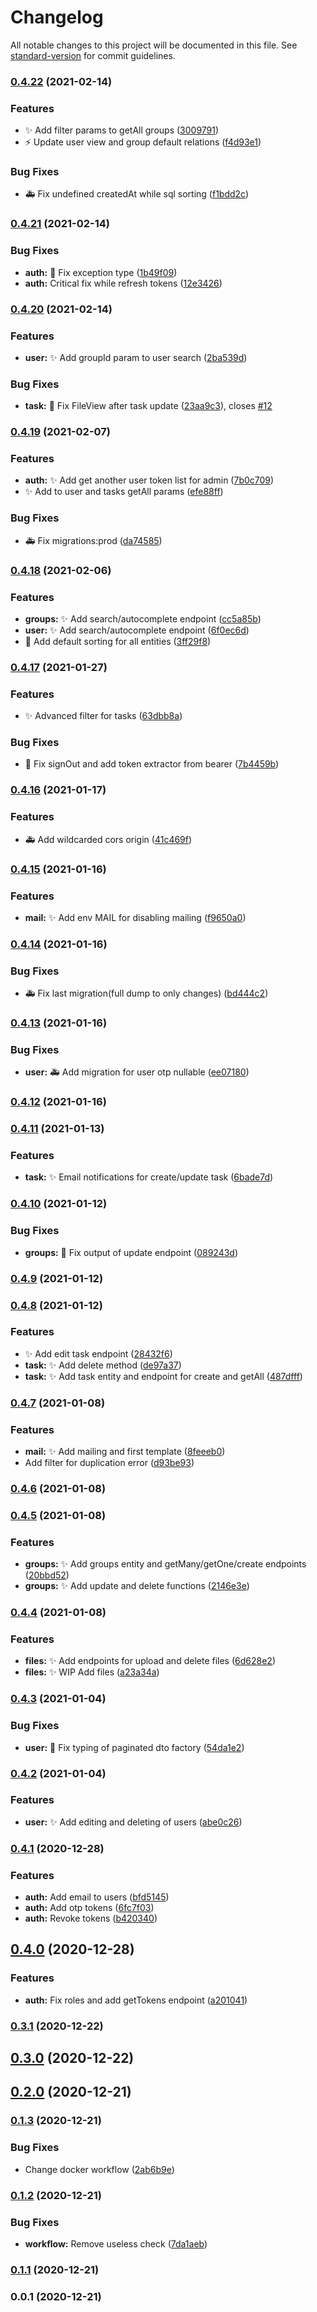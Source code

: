 # Changelog

All notable changes to this project will be documented in this file. See [standard-version](https://github.com/conventional-changelog/standard-version) for commit guidelines.

### [0.4.22](https://github.com/Kolobok12309/My-auth_back/compare/v0.4.21...v0.4.22) (2021-02-14)


### Features

* :sparkles: Add filter params to getAll groups ([3009791](https://github.com/Kolobok12309/My-auth_back/commit/3009791a3f92d3c008aabcb1fc5046387b655955))
* :zap: Update user view and group default relations ([f4d93e1](https://github.com/Kolobok12309/My-auth_back/commit/f4d93e1423a9a0cd999b756db57f8985e948297e))


### Bug Fixes

* :ambulance: Fix undefined createdAt while sql sorting ([f1bdd2c](https://github.com/Kolobok12309/My-auth_back/commit/f1bdd2c4bb6ccf581e62591cb84cbcbba1dfa43d))

### [0.4.21](https://github.com/Kolobok12309/My-auth_back/compare/v0.4.20...v0.4.21) (2021-02-14)


### Bug Fixes

* **auth:** :bug: Fix exception type ([1b49f09](https://github.com/Kolobok12309/My-auth_back/commit/1b49f0922e04ff78574f62a7a830b8247658dced))
* **auth:** Critical fix while refresh tokens ([12e3426](https://github.com/Kolobok12309/My-auth_back/commit/12e3426e81b4a2d3c0a96baf29fb64f9c128d20f))

### [0.4.20](https://github.com/Kolobok12309/My-auth_back/compare/v0.4.19...v0.4.20) (2021-02-14)


### Features

* **user:** :sparkles: Add groupId param to user search ([2ba539d](https://github.com/Kolobok12309/My-auth_back/commit/2ba539d056e723f2ab7de290193aabd2dc175e27))


### Bug Fixes

* **task:** :bug: Fix FileView after task update ([23aa9c3](https://github.com/Kolobok12309/My-auth_back/commit/23aa9c3408bfa1d2dd01a51956d021ba0bfee46e)), closes [#12](https://github.com/Kolobok12309/My-auth_back/issues/12)

### [0.4.19](https://github.com/Kolobok12309/My-auth_back/compare/v0.4.18...v0.4.19) (2021-02-07)


### Features

* **auth:** :sparkles: Add get another user token list for admin ([7b0c709](https://github.com/Kolobok12309/My-auth_back/commit/7b0c7098fe69d99d6a5f274669cc7e2d6e769754))
* :sparkles: Add to user and tasks getAll params ([efe88ff](https://github.com/Kolobok12309/My-auth_back/commit/efe88ff9f8d4f69c49618171e497c405731a594b))


### Bug Fixes

* :ambulance: Fix migrations:prod ([da74585](https://github.com/Kolobok12309/My-auth_back/commit/da74585ac19162a75b64603aecbcdb85506657b0))

### [0.4.18](https://github.com/Kolobok12309/My-auth_back/compare/v0.4.17...v0.4.18) (2021-02-06)


### Features

* **groups:** :sparkles: Add search/autocomplete endpoint ([cc5a85b](https://github.com/Kolobok12309/My-auth_back/commit/cc5a85bfc164423901011a6991d7733de9bed2f8))
* **user:** :sparkles: Add search/autocomplete endpoint ([6f0ec6d](https://github.com/Kolobok12309/My-auth_back/commit/6f0ec6df6b3f964a2ef5af23268c6c3c94879b7d))
* :art: Add default sorting for all entities ([3ff29f8](https://github.com/Kolobok12309/My-auth_back/commit/3ff29f89f5f7bbfa2a59c60631f2e4b3029c8e4e))

### [0.4.17](https://github.com/Kolobok12309/My-auth_back/compare/v0.4.16...v0.4.17) (2021-01-27)


### Features

* :sparkles: Advanced filter for tasks ([63dbb8a](https://github.com/Kolobok12309/My-auth_back/commit/63dbb8a4015e017a0610fce882a5e3dc1af80d26))


### Bug Fixes

* :bug: Fix signOut and add token extractor from bearer ([7b4459b](https://github.com/Kolobok12309/My-auth_back/commit/7b4459b999dd859235927010338962c7b58525df))

### [0.4.16](https://github.com/Kolobok12309/My-auth_back/compare/v0.4.15...v0.4.16) (2021-01-17)


### Features

* :ambulance: Add wildcarded cors origin ([41c469f](https://github.com/Kolobok12309/My-auth_back/commit/41c469fcfe52204b08373a0dddcef081b9d2fa13))

### [0.4.15](https://github.com/Kolobok12309/My-auth_back/compare/v0.4.14...v0.4.15) (2021-01-16)


### Features

* **mail:** :sparkles: Add env MAIL for disabling mailing ([f9650a0](https://github.com/Kolobok12309/My-auth_back/commit/f9650a0fe37d2508b7b9cbc4a1cd14917a6944f5))

### [0.4.14](https://github.com/Kolobok12309/My-auth_back/compare/v0.4.13...v0.4.14) (2021-01-16)


### Bug Fixes

* :ambulance: Fix last migration(full dump to only changes) ([bd444c2](https://github.com/Kolobok12309/My-auth_back/commit/bd444c26191c57ec9db4b44197d88d052c5a6090))

### [0.4.13](https://github.com/Kolobok12309/My-auth_back/compare/v0.4.12...v0.4.13) (2021-01-16)


### Bug Fixes

* **user:** :ambulance: Add migration for user otp nullable ([ee07180](https://github.com/Kolobok12309/My-auth_back/commit/ee071808aeabff4f1c728c4638208d0b15e8ddac))

### [0.4.12](https://github.com/Kolobok12309/My-auth_back/compare/v0.4.11...v0.4.12) (2021-01-16)

### [0.4.11](https://github.com/Kolobok12309/My-auth_back/compare/v0.4.10...v0.4.11) (2021-01-13)


### Features

* **task:** :sparkles: Email notifications for create/update task ([6bade7d](https://github.com/Kolobok12309/My-auth_back/commit/6bade7d57b63b0ce3df4479d37aa2ea69210eebb))

### [0.4.10](https://github.com/Kolobok12309/My-auth_back/compare/v0.4.9...v0.4.10) (2021-01-12)


### Bug Fixes

* **groups:** :bug: Fix output of update endpoint ([089243d](https://github.com/Kolobok12309/My-auth_back/commit/089243d3766934070a4eb4a805c70c0425771d9f))

### [0.4.9](https://github.com/Kolobok12309/My-auth_back/compare/v0.4.8...v0.4.9) (2021-01-12)

### [0.4.8](https://github.com/Kolobok12309/My-auth_back/compare/v0.4.7...v0.4.8) (2021-01-12)


### Features

* :sparkles: Add edit task endpoint ([28432f6](https://github.com/Kolobok12309/My-auth_back/commit/28432f6168a18372d965e40ae06d1ebe45bd6933))
* **task:** :sparkles: Add delete method ([de97a37](https://github.com/Kolobok12309/My-auth_back/commit/de97a37d18d0b04372882ec8bffd1d91c8ffeb01))
* **task:** :sparkles: Add task entity and endpoint for create and getAll ([487dfff](https://github.com/Kolobok12309/My-auth_back/commit/487dfff4ce3fb587398c0627ba76d55cdf375291))

### [0.4.7](https://github.com/Kolobok12309/My-auth_back/compare/v0.4.6...v0.4.7) (2021-01-08)


### Features

* **mail:** :sparkles: Add mailing and first template ([8feeeb0](https://github.com/Kolobok12309/My-auth_back/commit/8feeeb09b47ac875bac1bab79d6e9deecf316b46))
* Add filter for duplication error ([d93be93](https://github.com/Kolobok12309/My-auth_back/commit/d93be9333ecd2674cb6933faa15d3aa5cd4f8639))

### [0.4.6](https://github.com/Kolobok12309/My-auth_back/compare/v0.4.5...v0.4.6) (2021-01-08)

### [0.4.5](https://github.com/Kolobok12309/My-auth_back/compare/v0.4.4...v0.4.5) (2021-01-08)


### Features

* **groups:** :sparkles: Add groups entity and getMany/getOne/create endpoints ([20bbd52](https://github.com/Kolobok12309/My-auth_back/commit/20bbd527b975b008766f7f3bcae0e33bca120d06))
* **groups:** :sparkles: Add update and delete functions ([2146e3e](https://github.com/Kolobok12309/My-auth_back/commit/2146e3e375322c49e5233dd75889a407c547f674))

### [0.4.4](https://github.com/Kolobok12309/My-auth_back/compare/v0.4.3...v0.4.4) (2021-01-08)


### Features

* **files:** :sparkles: Add endpoints for upload and delete files ([6d628e2](https://github.com/Kolobok12309/My-auth_back/commit/6d628e22787eb3ec565aabca6dc05fb1f6cb98c1))
* **files:** :sparkles: WIP Add files ([a23a34a](https://github.com/Kolobok12309/My-auth_back/commit/a23a34a5410023991d82ded5564c88a3ce26429a))

### [0.4.3](https://github.com/Kolobok12309/My-auth_back/compare/v0.4.2...v0.4.3) (2021-01-04)


### Bug Fixes

* **user:** :bug: Fix typing of paginated dto factory ([54da1e2](https://github.com/Kolobok12309/My-auth_back/commit/54da1e2c3bbd3cd97e3db08755f5df7a07c0cd23))

### [0.4.2](https://github.com/Kolobok12309/My-auth_back/compare/v0.4.1...v0.4.2) (2021-01-04)


### Features

* **user:** :sparkles: Add editing and deleting of users ([abe0c26](https://github.com/Kolobok12309/My-auth_back/commit/abe0c263ee0b3d19b966c9a458d7b086f17b3d31))

### [0.4.1](https://github.com/Kolobok12309/My-auth_back/compare/v0.4.0...v0.4.1) (2020-12-28)


### Features

* **auth:** Add email to users ([bfd5145](https://github.com/Kolobok12309/My-auth_back/commit/bfd514520d13734cea4ae1e1a1c83ad30a380c8a))
* **auth:** Add otp tokens ([6fc7f03](https://github.com/Kolobok12309/My-auth_back/commit/6fc7f0344429f6eb666120de454ea923ca2c3da9))
* **auth:** Revoke tokens ([b420340](https://github.com/Kolobok12309/My-auth_back/commit/b420340e6a3d49af8f061d73ab2b1a17b8e060d1))

## [0.4.0](https://github.com/Kolobok12309/My-auth_back/compare/v0.3.1...v0.4.0) (2020-12-28)


### Features

* **auth:** Fix roles and add getTokens endpoint ([a201041](https://github.com/Kolobok12309/My-auth_back/commit/a2010411a2e7b54be2fbb78240ebeaa21be04c8d))

### [0.3.1](https://github.com/Kolobok12309/My-auth_back/compare/v0.3.0...v0.3.1) (2020-12-22)

## [0.3.0](https://github.com/Kolobok12309/My-auth_back/compare/v0.2.0...v0.3.0) (2020-12-22)

## [0.2.0](https://github.com/Kolobok12309/My-auth_back/compare/v0.1.3...v0.2.0) (2020-12-21)

### [0.1.3](https://github.com/Kolobok12309/My-auth_back/compare/v0.1.2...v0.1.3) (2020-12-21)


### Bug Fixes

* Change docker workflow ([2ab6b9e](https://github.com/Kolobok12309/My-auth_back/commit/2ab6b9e2620109c755a665af9d2981ef08587eef))

### [0.1.2](https://github.com/Kolobok12309/My-auth_back/compare/v0.1.1...v0.1.2) (2020-12-21)


### Bug Fixes

* **workflow:** Remove useless check ([7da1aeb](https://github.com/Kolobok12309/My-auth_back/commit/7da1aebf696546df86b3d0da6884c5be6176d9f0))

### [0.1.1](https://github.com/Kolobok12309/My-auth_back/compare/v0.0.1...v0.1.1) (2020-12-21)

### 0.0.1 (2020-12-21)
